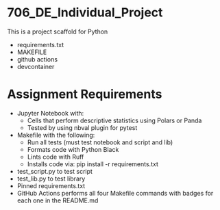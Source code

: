 # 706_DE_Individual_Project
This is a project scaffold for Python
- requirements.txt
- MAKEFILE
- github actions
- devcontainer

# Assignment Requirements
*  Jupyter Notebook with:
    * Cells that perform descriptive statistics using Polars or Panda
    * Tested by using nbval plugin for pytest
* Makefile with the following:
    * Run all tests (must test notebook and script and lib)
    * Formats code with Python Black
    * Lints code with Ruff
    * Installs code via: pip install -r requirements.txt
* test_script.py to test script
* test_lib.py to test library
* Pinned requirements.txt
* GitHub Actions performs all four Makefile commands with badges for each one in the README.md